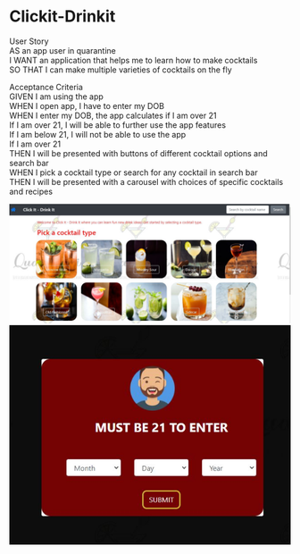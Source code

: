 # Clickit-Drinkit

User Story  
AS an app user in quarantine  
I WANT an application that helps me to learn how to make cocktails  
SO THAT I can make multiple varieties of cocktails on the fly  

Acceptance Criteria  
GIVEN I am using the app  
WHEN I open app, I have to enter my DOB  
WHEN I enter my DOB, the app calculates if I am over 21  
If I am over 21, I will be able to further use the app features  
If I am below 21, I will not be able to use the app  
If I am over 21  
THEN I will be presented with buttons of different cocktail options and search bar  
WHEN I pick a cocktail type or search for any cocktail in search bar  
THEN I will be presented with a carousel with choices of specific cocktails and recipes  

![Alt text](/assets/images/initialPage.JPG?raw=true "Initial Page")
![Alt text](/assets/images/ageValidation.JPG?raw=true "ageValidation")

